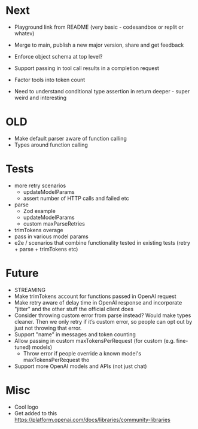 # Next

- Playground link from README (very basic - codesandbox or replit or whatev)
- Merge to main, publish a new major version, share and get feedback
- Enforce object schema at top level?
- Support passing in tool call results in a completion request
- Factor tools into token count

- Need to understand conditional type assertion in return deeper - super weird and interesting

# OLD

- Make default parser aware of function calling
- Types around function calling

# Tests

- more retry scenarios
  - updateModelParams
  - assert number of HTTP calls and failed etc
- parse
  - Zod example
  - updateModelParams
  - custom maxParseRetries
- trimTokens overage
- pass in various model params
- e2e / scenarios that combine functionality tested in existing tests (retry + parse + trimTokens etc)

# Future

- STREAMING
- Make trimTokens account for functions passed in OpenAI request
- Make retry aware of delay time in OpenAI response and incorporate "jitter" and the other stuff the official client does
- Consider throwing custom error from parse instead? Would make types cleaner. Then we only retry if it’s custom error, so people can opt out by just not throwing that error.
- Support "name" in messages and token counting
- Allow passing in custom maxTokensPerRequest (for custom (e.g. fine-tuned) models)
  - Throw error if people override a known model's maxTokensPerRequest tho
- Support more OpenAI models and APIs (not just chat)

# Misc

- Cool logo
- Get added to this https://platform.openai.com/docs/libraries/community-libraries

